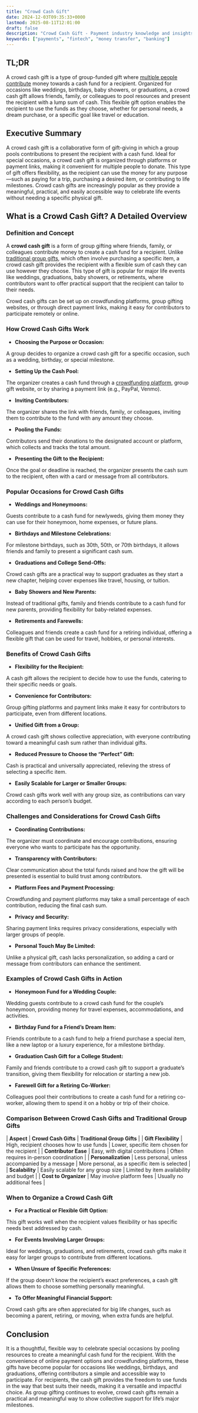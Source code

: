 ```yaml
---
title: "Crowd Cash Gift"
date: 2024-12-03T09:35:33+0000
lastmod: 2025-08-11T12:01:00
draft: false
description: "Crowd Cash Gift - Payment industry knowledge and insights"
keywords: ["payments", "fintech", "money transfer", "banking"]
---
```


## TL;DR

A crowd cash gift is a type of group-funded gift where [multiple people contribute](https://faisalkhanllc.xyz/resources/payments-wiki/c/crowdfunded-gift/) money towards a cash fund for a recipient. Organized for occasions like weddings, birthdays, baby showers, or graduations, a crowd cash gift allows friends, family, or colleagues to pool resources and present the recipient with a lump sum of cash. This flexible gift option enables the recipient to use the funds as they choose, whether for personal needs, a dream purchase, or a specific goal like travel or education.

## Executive Summary

A crowd cash gift is a collaborative form of gift-giving in which a group pools contributions to present the recipient with a cash fund. Ideal for special occasions, a crowd cash gift is organized through platforms or payment links, making it convenient for multiple people to donate. This type of gift offers flexibility, as the recipient can use the money for any purpose—such as paying for a trip, purchasing a desired item, or contributing to life milestones. Crowd cash gifts are increasingly popular as they provide a meaningful, practical, and easily accessible way to celebrate life events without needing a specific physical gift.

## What is a Crowd Cash Gift? A Detailed Overview

### Definition and Concept

A **crowd cash gift** is a form of group gifting where friends, family, or colleagues contribute money to create a cash fund for a recipient. Unlike [traditional group gifts](https://faisalkhanllc.xyz/resources/payments-wiki/c/crowdfunding/), which often involve purchasing a specific item, a crowd cash gift provides the recipient with a flexible sum of cash they can use however they choose. This type of gift is popular for major life events like weddings, graduations, baby showers, or retirements, where contributors want to offer practical support that the recipient can tailor to their needs.

Crowd cash gifts can be set up on crowdfunding platforms, group gifting websites, or through direct payment links, making it easy for contributors to participate remotely or online.

### How Crowd Cash Gifts Work

- **Choosing the Purpose or Occasion:**

A group decides to organize a crowd cash gift for a specific occasion, such as a wedding, birthday, or special milestone.

- **Setting Up the Cash Pool:**

The organizer creates a cash fund through a [crowdfunding platform](https://faisalkhanllc.xyz/resources/payments-wiki/g/gofundme-campaign/), group gift website, or by sharing a payment link (e.g., PayPal, Venmo).

- **Inviting Contributors:**

The organizer shares the link with friends, family, or colleagues, inviting them to contribute to the fund with any amount they choose.

- **Pooling the Funds:**

Contributors send their donations to the designated account or platform, which collects and tracks the total amount.

- **Presenting the Gift to the Recipient:**

Once the goal or deadline is reached, the organizer presents the cash sum to the recipient, often with a card or message from all contributors.

### Popular Occasions for Crowd Cash Gifts

- **Weddings and Honeymoons:**

Guests contribute to a cash fund for newlyweds, giving them money they can use for their honeymoon, home expenses, or future plans.

- **Birthdays and Milestone Celebrations:**

For milestone birthdays, such as 30th, 50th, or 70th birthdays, it allows friends and family to present a significant cash sum.

- **Graduations and College Send-Offs:**

Crowd cash gifts are a practical way to support graduates as they start a new chapter, helping cover expenses like travel, housing, or tuition.

- **Baby Showers and New Parents:**

Instead of traditional gifts, family and friends contribute to a cash fund for new parents, providing flexibility for baby-related expenses.

- **Retirements and Farewells:**

Colleagues and friends create a cash fund for a retiring individual, offering a flexible gift that can be used for travel, hobbies, or personal interests.

### Benefits of Crowd Cash Gifts

- **Flexibility for the Recipient:**

A cash gift allows the recipient to decide how to use the funds, catering to their specific needs or goals.

- **Convenience for Contributors:**

Group gifting platforms and payment links make it easy for contributors to participate, even from different locations.

- **Unified Gift from a Group:**

A crowd cash gift shows collective appreciation, with everyone contributing toward a meaningful cash sum rather than individual gifts.

- **Reduced Pressure to Choose the “Perfect” Gift:**

Cash is practical and universally appreciated, relieving the stress of selecting a specific item.

- **Easily Scalable for Larger or Smaller Groups:**

Crowd cash gifts work well with any group size, as contributions can vary according to each person’s budget.

### Challenges and Considerations for Crowd Cash Gifts

- **Coordinating Contributions:**

The organizer must coordinate and encourage contributions, ensuring everyone who wants to participate has the opportunity.

- **Transparency with Contributors:**

Clear communication about the total funds raised and how the gift will be presented is essential to build trust among contributors.

- **Platform Fees and Payment Processing:**

Crowdfunding and payment platforms may take a small percentage of each contribution, reducing the final cash sum.

- **Privacy and Security:**

Sharing payment links requires privacy considerations, especially with larger groups of people.

- **Personal Touch May Be Limited:**

Unlike a physical gift, cash lacks personalization, so adding a card or message from contributors can enhance the sentiment.

### Examples of Crowd Cash Gifts in Action

- **Honeymoon Fund for a Wedding Couple:**

Wedding guests contribute to a crowd cash fund for the couple’s honeymoon, providing money for travel expenses, accommodations, and activities.

- **Birthday Fund for a Friend’s Dream Item:**

Friends contribute to a cash fund to help a friend purchase a special item, like a new laptop or a luxury experience, for a milestone birthday.

- **Graduation Cash Gift for a College Student:**

Family and friends contribute to a crowd cash gift to support a graduate’s transition, giving them flexibility for relocation or starting a new job.

- **Farewell Gift for a Retiring Co-Worker:**

Colleagues pool their contributions to create a cash fund for a retiring co-worker, allowing them to spend it on a hobby or trip of their choice.

### Comparison Between Crowd Cash Gifts and Traditional Group Gifts

| ****Aspect**** | ****Crowd Cash Gifts**** | ****Traditional Group Gifts**** |
| **Gift Flexibility** | High, recipient chooses how to use funds | Lower, specific item chosen for the recipient |
| **Contributor Ease** | Easy, with digital contributions | Often requires in-person coordination |
| **Personalization** | Less personal, unless accompanied by a message | More personal, as a specific item is selected |
| **Scalability** | Easily scalable for any group size | Limited by item availability and budget |
| **Cost to Organizer** | May involve platform fees | Usually no additional fees |

### When to Organize a Crowd Cash Gift

- **For a Practical or Flexible Gift Option:**

This gift works well when the recipient values flexibility or has specific needs best addressed by cash.

- **For Events Involving Larger Groups:**

Ideal for weddings, graduations, and retirements, crowd cash gifts make it easy for larger groups to contribute from different locations.

- **When Unsure of Specific Preferences:**

If the group doesn’t know the recipient’s exact preferences, a cash gift allows them to choose something personally meaningful.

- **To Offer Meaningful Financial Support:**

Crowd cash gifts are often appreciated for big life changes, such as becoming a parent, retiring, or moving, when extra funds are helpful.

## Conclusion

It is a thoughtful, flexible way to celebrate special occasions by pooling resources to create a meaningful cash fund for the recipient. With the convenience of online payment options and crowdfunding platforms, these gifts have become popular for occasions like weddings, birthdays, and graduations, offering contributors a simple and accessible way to participate. For recipients, the cash gift provides the freedom to use funds in the way that best suits their needs, making it a versatile and impactful choice. As group gifting continues to evolve, crowd cash gifts remain a practical and meaningful way to show collective support for life’s major milestones.